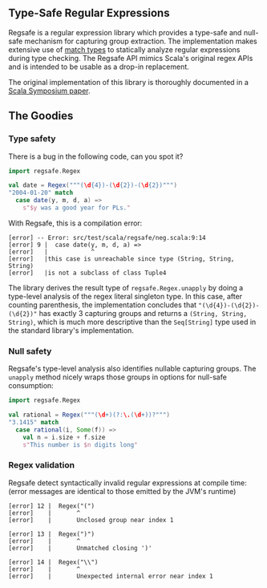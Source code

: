 ## Type-Safe Regular Expressions

Regsafe is a regular expression library which provides a type-safe and null-safe mechanism for capturing group extraction.
The implementation makes extensive use of [match types](https://docs.scala-lang.org/scala3/reference/new-types/match-types.html) to statically analyze regular expressions during type checking.
The Regsafe API mimics Scala's original regex APIs and is intended to be usable as a drop-in replacement.

The original implementation of this library is thoroughly documented in a [Scala Symposium paper](sigplan.pdf).

## The Goodies

### Type safety

There is a bug in the following code, can you spot it?

```scala
import regsafe.Regex

val date = Regex("""(\d{4})-(\d{2})-(\d{2})""")
"2004-01-20" match
  case date(y, m, d, a) =>
    s"$y was a good year for PLs."
```

With Regsafe, this is a compilation error:

```
[error] -- Error: src/test/scala/regsafe/neg.scala:9:14
[error] 9 |  case date(y, m, d, a) =>
[error]   |            ^
[error]   |this case is unreachable since type (String, String, String)
[error]   |is not a subclass of class Tuple4
```

The library derives the result type of `regsafe.Regex.unapply` by doing a type-level analysis of the regex literal singleton type.
In this case, after counting parenthesis, the implementation concludes that `"(\d{4})-(\d{2})-(\d{2})"` has exactly 3 capturing groups and returns a `(String, String, String)`, which is much more descriptive than the `Seq[String]` type used in the standard library's implementation.

### Null safety

Regsafe's type-level analysis also identifies nullable capturing groups. The `unapply` method nicely wraps those groups in options for null-safe consumption:

```scala
import regsafe.Regex

val rational = Regex("""(\d+)(?:\.(\d+))?""")
"3.1415" match
  case rational(i, Some(f)) =>
    val n = i.size + f.size
    s"This number is $n digits long"
```

### Regex validation

Regsafe detect syntactically invalid regular expressions at compile time: (error messages are identical to those emitted by the JVM's runtime)

```
[error] 12 |  Regex("(")
[error]    |       ^
[error]    |       Unclosed group near index 1

[error] 13 |  Regex(")")
[error]    |       ^
[error]    |       Unmatched closing ')'

[error] 14 |  Regex("\\")
[error]    |       ^
[error]    |       Unexpected internal error near index 1
```
